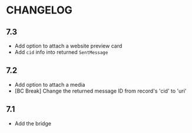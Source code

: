 CHANGELOG
=========

7.3
---

 * Add option to attach a website preview card
 * Add `cid` info into returned `SentMessage`

7.2
---

 * Add option to attach a media
 * [BC Break] Change the returned message ID from record's 'cid' to 'uri'

7.1
---

 * Add the bridge
